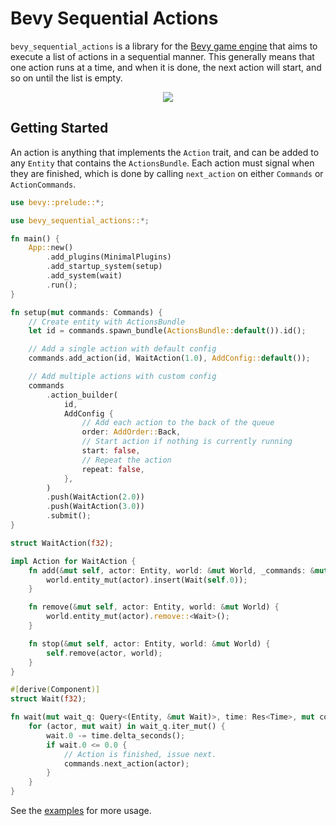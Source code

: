 # Bevy Sequential Actions

`bevy_sequential_actions` is a library for the [Bevy game engine](https://bevyengine.org/ "bevy game engine") that aims to execute a list of actions in a sequential manner. This generally means that one action runs at a time, and when it is done, the next action will start, and so on until the list is empty.

<p align="center">
  <img src="https://user-images.githubusercontent.com/19198785/165852063-ad6b61ad-da12-4a95-9861-5bb8693fd7ff.gif">
</p>

## Getting Started

An action is anything that implements the `Action` trait, and can be added to any `Entity` that contains the `ActionsBundle`. Each action must signal when they are finished, which is done by calling `next_action` on either `Commands` or `ActionCommands`.

```rust
use bevy::prelude::*;

use bevy_sequential_actions::*;

fn main() {
    App::new()
        .add_plugins(MinimalPlugins)
        .add_startup_system(setup)
        .add_system(wait)
        .run();
}

fn setup(mut commands: Commands) {
    // Create entity with ActionsBundle
    let id = commands.spawn_bundle(ActionsBundle::default()).id();

    // Add a single action with default config
    commands.add_action(id, WaitAction(1.0), AddConfig::default());

    // Add multiple actions with custom config
    commands
        .action_builder(
            id,
            AddConfig {
                // Add each action to the back of the queue
                order: AddOrder::Back,
                // Start action if nothing is currently running
                start: false,
                // Repeat the action         
                repeat: false,
            },
        )
        .push(WaitAction(2.0))
        .push(WaitAction(3.0))
        .submit();
}

struct WaitAction(f32);

impl Action for WaitAction {
    fn add(&mut self, actor: Entity, world: &mut World, _commands: &mut ActionCommands) {
        world.entity_mut(actor).insert(Wait(self.0));
    }

    fn remove(&mut self, actor: Entity, world: &mut World) {
        world.entity_mut(actor).remove::<Wait>();
    }

    fn stop(&mut self, actor: Entity, world: &mut World) {
        self.remove(actor, world);
    }
}

#[derive(Component)]
struct Wait(f32);

fn wait(mut wait_q: Query<(Entity, &mut Wait)>, time: Res<Time>, mut commands: Commands) {
    for (actor, mut wait) in wait_q.iter_mut() {
        wait.0 -= time.delta_seconds();
        if wait.0 <= 0.0 {
            // Action is finished, issue next.
            commands.next_action(actor);
        }
    }
}
```

See the [examples](examples/) for more usage.
